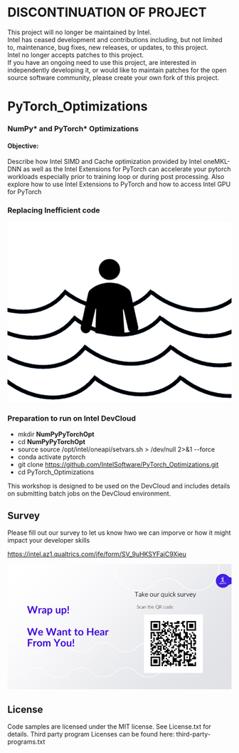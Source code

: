 # DISCONTINUATION OF PROJECT #  
This project will no longer be maintained by Intel.  
Intel has ceased development and contributions including, but not limited to, maintenance, bug fixes, new releases, or updates, to this project.  
Intel no longer accepts patches to this project.  
 If you have an ongoing need to use this project, are interested in independently developing it, or would like to maintain patches for the open source software community, please create your own fork of this project.  
  
# PyTorch_Optimizations

### NumPy* and PyTorch* Optimizations

#### Objective: 

Describe how  Intel SIMD and Cache optimization provided by Intel oneMKL-DNN as well as the Intel Extensions for PyTorch can accelerate your pytorch workloads especially prior to training loop or during post processing. Also explore how to use Intel Extensions to PyTorch and how to access Intel GPU for PyTorch

### Replacing Inefficient code
![SLowWadeWater.PNG](Assets/SlowWadeWater.png)

### Preparation to run on Intel DevCloud

- mkdir **NumPyPyTorchOpt**
- cd **NumPyPyTorchOpt**
- source  source /opt/intel/oneapi/setvars.sh > /dev/null 2>&1 --force 
- conda activate pytorch
- git clone https://github.com/IntelSoftware/PyTorch_Optimizations.git
- cd  PyTorch_Optimizations


This workshop is designed to be used on the DevCloud and includes details on submitting batch jobs on the DevCloud environment.

## Survey

Please fill out our survey to let us know hwo we can imporve or how it might impact your developer skills

https://intel.az1.qualtrics.com/jfe/form/SV_9uHKSYFaiC9Xjeu

![Survey.jpg](Survey.jpg)



## License
Code samples are licensed under the MIT license. See License.txt for details. Third party program Licenses can be found here: third-party-programs.txt
